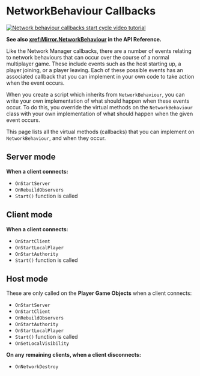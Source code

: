 # NetworkBehaviour Callbacks

[![Network behaviour callbacks start cycle video tutorial](../../images/video_tutorial.png)](https://www.youtube.com/watch?v=SNgYIhBHW1w&list=PLkx8oFug638oBYF5EOwsSS-gOVBXj1dkP&index=5)

**See also <xref:Mirror.NetworkBehaviour> in the API Reference.**

Like the Network Manager callbacks, there are a number of events relating to network behaviours that can occur over the course of a normal multiplayer game. These include events such as the host starting up, a player joining, or a player leaving. Each of these possible events has an associated callback that you can implement in your own code to take action when the event occurs.

When you create a script which inherits from `NetworkBehaviour`, you can write your own implementation of what should happen when these events occur. To do this, you override the virtual methods on the `NetworkBehaviour` class with your own implementation of what should happen when the given event occurs.

This page lists all the virtual methods (callbacks) that you can implement on `NetworkBehaviour`, and when they occur.

## Server mode

**When a client connects:**
-   `OnStartServer`
-   `OnRebuildObservers`
-   `Start()` function is called

## Client mode

**When a client connects:**
-   `OnStartClient`
-   `OnStartLocalPlayer`
-   `OnStartAuthority`
-   `Start()` function is called

## Host mode

These are only called on the **Player Game Objects** when a client connects:
-   `OnStartServer`
-   `OnStartClient`
-   `OnRebuildObservers`
-   `OnStartAuthority`
-   `OnStartLocalPlayer`
-   `Start()` function is called
-   `OnSetLocalVisibility`

**On any remaining clients, when a client disconnects:**
-   `OnNetworkDestroy`
